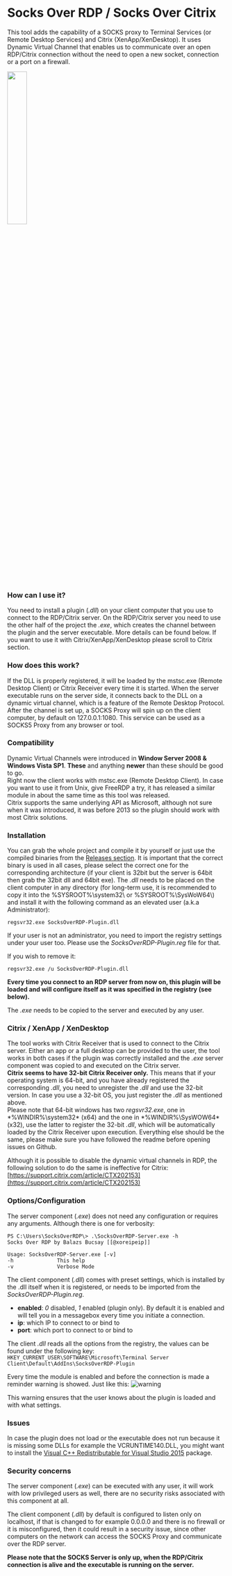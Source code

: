 # Socks Over RDP / Socks Over Citrix #
This tool adds the capability of a SOCKS proxy to Terminal Services (or Remote Desktop Services) and Citrix (XenApp/XenDesktop). 
It uses Dynamic Virtual Channel that enables us to communicate over an open RDP/Citrix connection without the need to open a new socket, connection or a port on a firewall. 

<img src="https://github.com/nccgroup/SocksOverRDP/blob/master/misc/SocksOverRDP.png" data-canonical-src="https://github.com/nccgroup/SocksOverRDP/blob/master/misc/SocksOverRDP.png" width="30%" height="30%" />

### How can I use it? ###
You need to install a plugin (*.dll*) on your client computer that you use to connect to the RDP/Citrix server. On the RDP/Citrix server you need to use the other half of the project the *.exe*, which creates the channel between the plugin and the server executable. 
More details can be found below. If you want to use it with Citrix/XenApp/XenDesktop please scroll to Citrix section.

### How does this work? ###
If the DLL is properly registered, it will be loaded by the mstsc.exe (Remote Desktop Client) or Citrix Receiver every time it is started. When the server executable runs on the server side, it connects back to the DLL on a dynamic virtual channel, which is a feature of the Remote Desktop Protocol. After the channel is set up, a SOCKS Proxy will spin up on the client computer, by default on 127.0.0.1:1080. This service can be used as a SOCKS5 Proxy from any browser or tool.

### Compatibility ###
Dynamic Virtual Channels were introduced in **Window Server 2008 & Windows Vista SP1**. **These** and anything **newer** than these should be good to go.  
Right now the client works with mstsc.exe (Remote Desktop Client). In case you want to use it from Unix, give FreeRDP a try, it has released a similar module in about the same time as this tool was released.  
Citrix supports the same underlying API as Microsoft, although not sure when it was introduced, it was before 2013 so the plugin should work with most Citrix solutions.


### Installation ###
You can grab the whole project and compile it by yourself or just use the compiled binaries from the [Releases section](https://github.com/nccgroup/SocksOverRDP/releases). It is important that the correct binary is used in all cases, please select the correct one for the corresponding architecture (if your client is 32bit but the server is 64bit then grab the 32bit dll and 64bit exe).
The *.dll* needs to be placed on the client computer in any directory (for long-term use, it is recommended to copy it into the %SYSROOT%\\system32\\ or %SYSROOT%\\SysWoW64\\) and install it with the following command as an elevated user (a.k.a Administrator): 

`regsvr32.exe SocksOverRDP-Plugin.dll`

If your user is not an administrator, you need to import the registry settings under your user too. Please use the *SocksOverRDP-Plugin.reg* file for that.

If you wish to remove it: 

`regsvr32.exe /u SocksOverRDP-Plugin.dll`

**Every time you connect to an RDP server from now on, this plugin will be loaded and will configure itself as it was specified in the registry (see below).**

The *.exe* needs to be copied to the server and executed by any user.

### Citrix / XenApp / XenDesktop ###
The tool works with Citrix Receiver that is used to connect to the Citrix server. Either an app or a full desktop can be provided to the user, the tool works in both cases if the plugin was correctly installed and the *.exe* server component was copied to and executed on the Citrix server.  
**Citrix seems to have 32-bit Citrix Receiver only.** This means that if your operating system is 64-bit, and you have already registered the corresponding *.dll*, you need to unregister the *.dll* and use the 32-bit version. In case you use a 32-bit OS, you just register the *.dll* as mentioned above.  
Please note that 64-bit windows has two *regsvr32.exe*, one in *%WINDIR%\system32\* (x64) and the one in *%WINDIR%\SysWOW64\* (x32), use the latter to register the 32-bit *.dll*, which will be automatically loaded by the Citrix Receiver upon execution. Everything else should be the same, please make sure you have followed the readme before opening issues on Github.
  
Although it is possible to disable the dynamic virtual channels in RDP, the following solution to do the same is ineffective for Citrix: [https://support.citrix.com/article/CTX202153](https://support.citrix.com/article/CTX202153)

### Options/Configuration ###
The server component (*.exe*) does not need any configuration or requires any arguments. Although there is one for verbosity:
```
PS C:\Users\SocksOverRDP\> .\SocksOverRDP-Server.exe -h
Socks Over RDP by Balazs Bucsay [[@xoreipeip]]

Usage: SocksOverRDP-Server.exe [-v]
-h              This help
-v              Verbose Mode
```

The client component (*.dll*) comes with preset settings, which is installed by the .dll itself when it is registered, or needs to be imported from the *SocksOverRDP-Plugin.reg*.
* **enabled**: *0* disabled, *1* enabled (plugin only). By default it is enabled and will tell you in a messagebox every time you initiate a connection.
* **ip**: which IP to connect to or bind to
* **port**: which port to connect to or bind to

The client *.dll*  reads all the options from the registry, the values can be found under the following key:
`HKEY_CURRENT_USER\SOFTWARE\Microsoft\Terminal Server Client\Default\AddIns\SocksOverRDP-Plugin`
  
Every time the module is enabled and before the connection is made a reminder warning is showed. Just like this:
![warning](https://github.com/nccgroup/SocksOverRDP/blob/master/misc/warning.png?raw=true)

This warning ensures that the user knows about the plugin is loaded and with what settings.


### Issues
In case the plugin does not load or the executable does not run because it is missing some DLLs for example the VCRUNTIME140.DLL, you might want to install the [Visual C++ Redistributable for Visual Studio 2015](https://www.microsoft.com/en-us/download/details.aspx?id=48145) package.

### Security concerns ###
The server component (*.exe*) can be executed with any user, it will work with low privileged users as well, there are no security risks associated with this component at all.

The client component (*.dll*) by default is configured to listen only on localhost, if that is changed to for example 0.0.0.0 and there is no firewall or it is misconfigured, then it could result in a security issue, since other computers on the network can access the SOCKS Proxy and communicate over the RDP server. 

**Please note that the SOCKS Server is only up, when the RDP/Citrix connection is alive and the executable is running on the server.**
